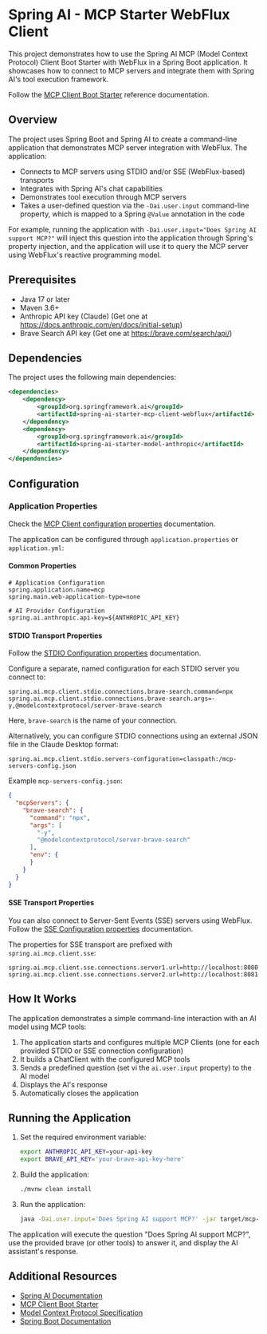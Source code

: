 # Spring AI - MCP Starter WebFlux Client

This project demonstrates how to use the Spring AI MCP (Model Context Protocol) Client Boot Starter with WebFlux in a Spring Boot application. It showcases how to connect to MCP servers and integrate them with Spring AI's tool execution framework.

Follow the [MCP Client Boot Starter](https://docs.spring.io/spring-ai/reference/api/mcp/mcp-client-boot-starter-docs.html) reference documentation.

## Overview

The project uses Spring Boot and Spring AI to create a command-line application that demonstrates MCP server integration with WebFlux. The application:
- Connects to MCP servers using STDIO and/or SSE (WebFlux-based) transports
- Integrates with Spring AI's chat capabilities
- Demonstrates tool execution through MCP servers
- Takes a user-defined question via the `-Dai.user.input` command-line property, which is mapped to a Spring `@Value` annotation in the code

For example, running the application with `-Dai.user.input="Does Spring AI support MCP?"` will inject this question into the application through Spring's property injection, and the application will use it to query the MCP server using WebFlux's reactive programming model.

## Prerequisites

- Java 17 or later
- Maven 3.6+
- Anthropic API key (Claude) (Get one at https://docs.anthropic.com/en/docs/initial-setup)
- Brave Search API key (Get one at https://brave.com/search/api/)

## Dependencies

The project uses the following main dependencies:

```xml
<dependencies>
    <dependency>
        <groupId>org.springframework.ai</groupId>
        <artifactId>spring-ai-starter-mcp-client-webflux</artifactId>
    </dependency>
    <dependency>
        <groupId>org.springframework.ai</groupId>
        <artifactId>spring-ai-starter-model-anthropic</artifactId>
    </dependency>
</dependencies>
```

## Configuration

### Application Properties

Check the [MCP Client configuration properties](https://docs.spring.io/spring-ai/reference/api/mcp/mcp-client-boot-starter-docs.html#_configuration_properties) documentation.

The application can be configured through `application.properties` or `application.yml`:

#### Common Properties
```properties
# Application Configuration
spring.application.name=mcp
spring.main.web-application-type=none

# AI Provider Configuration
spring.ai.anthropic.api-key=${ANTHROPIC_API_KEY}
```

#### STDIO Transport Properties

Follow the [STDIO Configuration properties](https://docs.spring.io/spring-ai/reference/api/mcp/mcp-client-boot-starter-docs.html#_stdio_transport_properties) documentation.

Configure a separate, named configuration for each STDIO server you connect to:

```properties
spring.ai.mcp.client.stdio.connections.brave-search.command=npx
spring.ai.mcp.client.stdio.connections.brave-search.args=-y,@modelcontextprotocol/server-brave-search
```

Here, `brave-search` is the name of your connection.

Alternatively, you can configure STDIO connections using an external JSON file in the Claude Desktop format:

```properties
spring.ai.mcp.client.stdio.servers-configuration=classpath:/mcp-servers-config.json
```

Example `mcp-servers-config.json`:

```json
{
  "mcpServers": {
    "brave-search": {
      "command": "npx",
      "args": [
        "-y",
        "@modelcontextprotocol/server-brave-search"
      ],
      "env": {
      }
    }
  }
}
```

#### SSE Transport Properties

You can also connect to Server-Sent Events (SSE) servers using WebFlux.
Follow the [SSE Configuration properties](https://docs.spring.io/spring-ai/reference/api/mcp/mcp-client-boot-starter-docs.html#_sse_transport_properties) documentation.

The properties for SSE transport are prefixed with `spring.ai.mcp.client.sse`:

```properties
spring.ai.mcp.client.sse.connections.server1.url=http://localhost:8080
spring.ai.mcp.client.sse.connections.server2.url=http://localhost:8081
```

## How It Works

The application demonstrates a simple command-line interaction with an AI model using MCP tools:

1. The application starts and configures multiple MCP Clients (one for each provided STDIO or SSE connection configuration)
2. It builds a ChatClient with the configured MCP tools
3. Sends a predefined question (set vi the `ai.user.input` property) to the AI model
4. Displays the AI's response
5. Automatically closes the application

## Running the Application

1. Set the required environment variable:
   ```bash
   export ANTHROPIC_API_KEY=your-api-key
   export BRAVE_API_KEY='your-brave-api-key-here'
   ```

2. Build the application:
   ```bash   
   ./mvnw clean install
   ```

3. Run the application:
   ```bash   
   java -Dai.user.input='Does Spring AI support MCP?' -jar target/mcp-starter-webflux-client-0.0.1-SNAPSHOT.jar
   ```

The application will execute the question "Does Spring AI support MCP?", use the provided brave (or other tools) to answer it, and display the AI assistant's response.

## Additional Resources

- [Spring AI Documentation](https://docs.spring.io/spring-ai/reference/)
- [MCP Client Boot Starter](https://docs.spring.io/spring-ai/reference/api/mcp/mcp-client-boot-starter-docs.html)
- [Model Context Protocol Specification](https://modelcontextprotocol.github.io/specification/)
- [Spring Boot Documentation](https://docs.spring.io/spring-boot/docs/current/reference/html/)